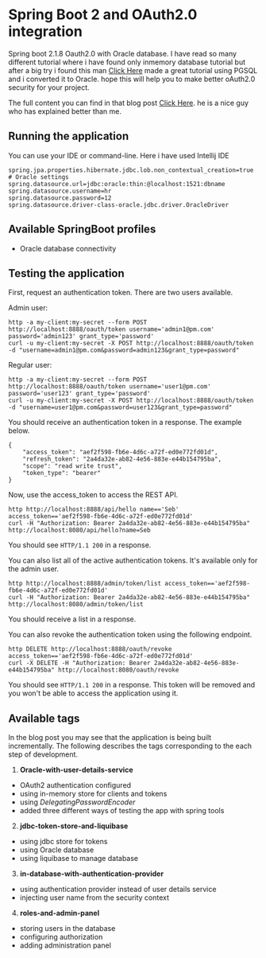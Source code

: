 # Spring Boot 2 and OAuth2.0 integration
Spring boot 2.1.8 Oauth2.0 with Oracle database. I have read so many different tutorial where i have found only inmemory database tutorial but after a big try i found this man [Click Here](https://github.com/patternmatch/oauth2-blog) made a great tutorial using PGSQL and i converted it to Oracle. hope this will help you to make better oAuth2.0 security for your project.

The full content you can find in that blog post [Click Here](https://pattern-match.com/blog/2018/10/17/springboot2-with-oauth2-integration/).
he is a nice guy who has explained better than me.

## Running the application
You can use your IDE or command-line.
Here i have used Intellij IDE

```
spring.jpa.properties.hibernate.jdbc.lob.non_contextual_creation=true
# Oracle settings
spring.datasource.url=jdbc:oracle:thin:@localhost:1521:dbname
spring.datasource.username=hr
spring.datasource.password=12
spring.datasource.driver-class-oracle.jdbc.driver.OracleDriver
```

## Available SpringBoot profiles
* Oracle database connectivity

## Testing the application
First, request an authentication token.
There are two users available.

Admin user:
```
http -a my-client:my-secret --form POST http://localhost:8888/oauth/token username='admin1@pm.com' password='admin123' grant_type='password'
curl -u my-client:my-secret -X POST http://localhost:8888/oauth/token -d "username=admin1@pm.com&password=admin123&grant_type=password"
```

Regular user:
```
http -a my-client:my-secret --form POST http://localhost:8888/oauth/token username='user1@pm.com' password='user123' grant_type='password'
curl -u my-client:my-secret -X POST http://localhost:8888/oauth/token -d "username=user1@pm.com&password=user123&grant_type=password"
```

You should receive an authentication token in a response. The example below.

```
{
    "access_token": "aef2f598-fb6e-4d6c-a72f-ed0e772fd01d",
    "refresh_token": "2a4da32e-ab82-4e56-883e-e44b154795ba",
    "scope": "read write trust",
    "token_type": "bearer"
}
```

Now, use the access_token to access the REST API.

```
http http://localhost:8888/api/hello name=='Seb' access_token=='aef2f598-fb6e-4d6c-a72f-ed0e772fd01d'
curl -H "Authorization: Bearer 2a4da32e-ab82-4e56-883e-e44b154795ba" http://localhost:8080/api/hello?name=Seb
```
You should see `HTTP/1.1 200` in a response.

You can also list all of the active authentication tokens. It's available only for the admin user.

```
http http://localhost:8888/admin/token/list access_token=='aef2f598-fb6e-4d6c-a72f-ed0e772fd01d'
curl -H "Authorization: Bearer 2a4da32e-ab82-4e56-883e-e44b154795ba" http://localhost:8080/admin/token/list
```
You should receive a list in a response.

You can also revoke the authentication token using the following endpoint.

```
http DELETE http://localhost:8888/oauth/revoke access_token=='aef2f598-fb6e-4d6c-a72f-ed0e772fd01d'
curl -X DELETE -H "Authorization: Bearer 2a4da32e-ab82-4e56-883e-e44b154795ba" http://localhost:8080/oauth/revoke
```

You should see `HTTP/1.1 200` in a response.
This token will be removed and you won't be able to access the application using it.

## Available tags
In the blog post you may see that the application is being built incrementally. 
The following describes the tags corresponding to the each step of development.


1. **Oracle-with-user-details-service**
  * OAuth2 authentication configured
  * using in-memory store for clients and tokens
  * using _DelegatingPasswordEncoder_
  * added three different ways of testing the app with spring tools

2. **jdbc-token-store-and-liquibase**
  * using jdbc store for tokens
  * using Oracle database
  * using liquibase to manage database
  
3. **in-database-with-authentication-provider**
  * using authentication provider instead of user details service
  * injecting user name from the security context

4. **roles-and-admin-panel**
  * storing users in the database
  * configuring authorization
  * adding administration panel



